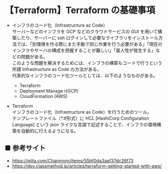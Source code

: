 # 【Terraform】Terraform の基礎事項

- インフラのコード化（Infrastructure as Code）<br>
    サーバーなどのインフラを GCP などのクラウドサービスの GUI を用いて構築したり、サーバーに ssh ログインして必要なライブラリをインストール方法では、「別環境を作る際にまた手動で同じ作業を行う必要がある」「現在のインフラやサーバの構成を把握することが難しい」「属人性が発生する」などの問題がある。<br>
    このような問題を解決するためには、インフラの構築もコードで行うという所謂 Infrastructure as Code の方法がある。<br>
    代表的なインフラのコード化ツールとしては、以下のようなものがある。
    - Terraform<br>
    - Deployment Manage r(GCP)<br>
    - CloudFormation (AWS)<br>

- Terraform<br>
    インフラのコード化（Infrastructure as Code）を行うためのツール。<br>
    テンプレートファイル（*.tf形式）に HCL [HashiCorp Configuration Language] という json ライクな言語で記述することで、インフラの環境構築を自動的に行えるようになる。

<!--
## ■ Terraform のテンプレートファイルの構成

### ◎ リソースの設定
- プロバイダーの設定
    ```
    provider "aws" {
    access_key = "ACCESS_KEY_HERE"
    secret_key = "SECRET_KEY_HERE"
    region = "ap-northeast-1"
    ```

### ◎ 他の属性の参照
xxx

### ◎ 変数の使用
xxx

-->

## ■ 参考サイト
- https://qiita.com/Chanmoro/items/55bf0da3aaf37dc26f73
- https://dev.classmethod.jp/articles/terraform-getting-started-with-aws/
